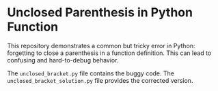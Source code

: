 # Unclosed Parenthesis in Python Function

This repository demonstrates a common but tricky error in Python: forgetting to close a parenthesis in a function definition.  This can lead to confusing and hard-to-debug behavior.

The `unclosed_bracket.py` file contains the buggy code. The `unclosed_bracket_solution.py` file provides the corrected version.